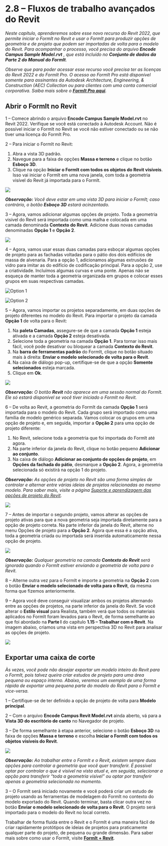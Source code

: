# 2.8 – Fluxos de trabalho avançados do Revit

_Neste capítulo, aprenderemos sobre esse novo recurso do Revit 2022, que permite iniciar o FormIt no Revit e usar o FormIt para produzir opções de geometria e de projeto que podem ser importadas de volta para o modelo do Revit. Para acompanhar o processo, você precisa do arquivo_ _**Encode Campus Sample Model.rvt**_ _, que está incluído no_ _**Conjunto de dados da Parte 2 do Manual do FormIt**._

_Observe que para poder acessar esse recurso você precisa ter as licenças do Revit 2022 e do FormIt Pro. O acesso ao FormIt Pro está disponível somente para assinantes da Autodesk Architecture, Engineering, & Construction (AEC) Collection ou para clientes com uma conta comercial corporativa. Saiba mais sobre o_ [_**FormIt Pro aqui**_](https://formit.autodesk.com/#pro-callout)_._

## Abrir o FormIt no Revit

1 – Comece abrindo o arquivo **Encode Campus Sample Model.rvt** no Revit 2022. Verifique se você está conectado à Autodesk Account. Não é possível iniciar o FormIt no Revit se você não estiver conectado ou se não tiver uma licença do FormIt Pro.

2 – Para iniciar o FormIt no Revit:

1. Abra a vista 3D padrão.
2. Navegue para a faixa de opções **Massa e terreno** e clique no botão **Esboço 3D**.
3. Clique na opção **Iniciar o FormIt com todos os objetos do Revit visíveis**. Isso vai iniciar o FormIt em uma nova janela, com toda a geometria visível do Revit já importada para o FormIt.

![](<../../.gitbook/assets/0 (22).png>)

_**Observação:**_ _Você deve estar em uma vista 3D para iniciar o FormIt; caso contrário, o botão_ _**Esboço 3D**_ _estará acinzentado._

3 – Agora, vamos adicionar algumas opções de projeto. Toda a geometria visível do Revit será importada como uma malha e colocada em uma camada denominada **Contexto do Revit**. Adicione duas novas camadas denominadas **Opção 1** e **Opção 2**.

![](<../../.gitbook/assets/1 (23) (1).png>)

4 – Agora, vamos usar essas duas camadas para esboçar algumas opções de projeto para as fachadas voltadas para o pátio dos dois edifícios de massa de alvenaria. Para a opção 1, adicionamos algumas extrusões de vidro para imitar as do edifício de codificação principal. Para a opção 2, use a criatividade. Incluímos algumas curvas e uma ponte. Apenas não se esqueça de manter toda a geometria organizada em grupos e colocar esses grupos em suas respectivas camadas.

![Option 1](<../../.gitbook/assets/2 (23) (1).png>)

![Option 2](<../../.gitbook/assets/3 (20) (1).png>)

5 – Agora, vamos importar os projetos separadamente, em duas opções de projeto diferentes no modelo do Revit. Para importar o projeto da camada **Opção 1** de volta para o Revit:

1. Na **paleta Camadas**, assegure-se de que a camada **Opção 1** esteja ativada e a camada **Opção 2** esteja desativada.
2. Selecione toda a geometria na camada **Opção 1**. Para tornar isso mais fácil, você pode desativar ou bloquear a camada **Contexto do Revit**.
3. Na **barra de ferramentas padrão** do FormIt, clique no botão situado mais à direita: **Enviar o modelo selecionado de volta para o Revit**.
4. Na caixa de diálogo pop-up, certifique-se de que a opção **Somente selecionados** esteja marcada.
5. Clique em **Ok**.

![](<../../.gitbook/assets/4 (19) (1).png>)

_**Observação:**_ _O botão_ _**Revit**_ _não aparece em uma sessão normal do FormIt. Ele só estará disponível se você tiver iniciado o FormIt no Revit._

6 – De volta ao Revit, a geometria do FormIt da camada **Opção 1** será importada para o modelo do Revit. Cada grupo será importado como uma família de modelo genérico separada. Vamos colocar os grupos em uma opção de projeto e, em seguida, importar a **Opção 2** para uma opção de projeto diferente:

1. No Revit, selecione toda a geometria que foi importada do FormIt até agora.
2. Na parte inferior da janela do Revit, clique no botão pequeno **Adicionar ao conjunto**.
3. Na caixa de diálogo **Adicionar ao conjunto de opções de projeto**, em **Opções da fachada do pátio**, desmarque a **Opção 2**. Agora, a geometria selecionada só existirá na opção 1 do projeto.

_**Observação:**_ _As opções de projeto no Revit são uma forma simples de controlar e alternar entre várias ideias de projetos relacionadas ao mesmo modelo. Para saber mais, visite a página_ [_Suporte e aprendizagem das opções de projeto do Revit_](https://knowledge.autodesk.com/pt-br/support/revit-products/learn-explore/caas/CloudHelp/cloudhelp/2021/PTB/Revit-Model/files/GUID-D48B1E7E-BC34-414E-85BD-790F199BB2C0-htm.html)_._

![](<../../.gitbook/assets/5 (18).png>)

7 – Antes de importar o segundo projeto, vamos alterar as opções de projeto ativas para que a nova geometria seja importada diretamente para a opção de projeto correta. Na parte inferior da janela do Revit, alterne no menu Opções de projeto para a **Opção 2**. Agora que essa é a opção ativa, toda a geometria criada ou importada será inserida automaticamente nessa opção de projeto.

![](<../../.gitbook/assets/6 (15).png>)

_**Observação:**_ _Qualquer geometria na camada_ _**Contexto do Revit**_ _será ignorada quando o FormIt estiver enviando a geometria de volta para o Revit._

8 – Alterne outra vez para o FormIt e importe a geometria na **Opção 2** com o botão **Enviar o modelo selecionado de volta para o Revit**, da mesma forma que fizemos anteriormente.

9 – Agora você deve conseguir visualizar ambos os projetos alternando entre as opções de projetos, na parte inferior da janela do Revit. Se você alterar o **Estilo visual** para Realista, também verá que todos os materiais aplicados no FormIt foram levados para o Revit, de forma semelhante ao que foi abordado na **Parte I** do capítulo **1.15 – Trabalhar com o Revit**. Na imagem abaixo, criamos uma vista em perspectiva 3D no Revit para analisar as opções de projeto.

![](<../../.gitbook/assets/7 (10).png>)

## Exportar uma caixa de corte

_Às vezes, você pode não desejar exportar um modelo inteiro do Revit para o FormIt, pois talvez queira criar estudos de projeto para uma área pequena ou espaço interno. Abaixo, veremos um exemplo de uma forma rápida de exportar uma pequena parte do modelo do Revit para o FormIt e vice-versa._

1 – Certifique-se de ter definido a opção de projeto de volta para **Modelo principal**.

2 – Com o arquivo **Encode Campus Revit Model.rvt** ainda aberto, vá para a **Vista 3D do escritório de canto** no Navegador de projeto.

3 – De forma semelhante à etapa anterior, selecione o botão **Esboço 3D** na faixa de opções **Massa e terreno** e escolha **Iniciar o FormIt com todos os objetos visíveis do Revit**.

![](<../../.gitbook/assets/8 (10) (1).png>)

_**Observação:**_ _Ao trabalhar entre o FormIt e o Revit, existem sempre duas opções para controlar a geometria que você quer transferir. É possível optar por controlar o que é visível na vista atual e, em seguida, selecionar a opção para transferir “toda a geometria visível” ou optar por transferir apenas a geometria selecionada no momento._

3 – O FormIt será iniciado novamente e você poderá criar um estudo de projeto usando as ferramentas de modelagem do FormIt no contexto do modelo exportado do Revit. Quando terminar, basta clicar outra vez no botão **Enviar o modelo selecionado de volta para o Revit**. O projeto será importado para o modelo do Revit no local correto.

Trabalhar de forma fluida entre o Revit e o FormIt é uma maneira fácil de criar rapidamente protótipos de ideias de projetos para praticamente qualquer parte do projeto, de pequena ou grande dimensão. Para saber mais sobre como usar o FormIt, visite [**FormIt + Revit**](https://formit.autodesk.com/page/formit-revit#:\~:text=FormIt%20Groups%20become%20Revit%20Mass,using%20Revit%202018%20and%20newer.).
